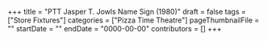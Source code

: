 +++
title = "PTT Jasper T. Jowls Name Sign (1980)"
draft = false
tags = ["Store Fixtures"]
categories = ["Pizza Time Theatre"]
pageThumbnailFile = ""
startDate = ""
endDate = "0000-00-00"
contributors = []
+++
